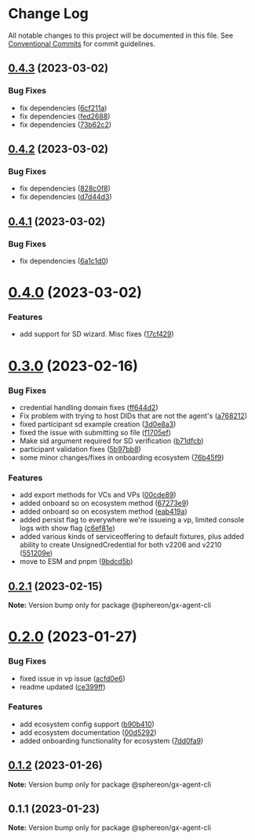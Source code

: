 # Change Log

All notable changes to this project will be documented in this file.
See [Conventional Commits](https://conventionalcommits.org) for commit guidelines.

## [0.4.3](https://github.com/Sphereon/gx-agent/compare/v0.4.2...v0.4.3) (2023-03-02)


### Bug Fixes

* fix dependencies ([6cf211a](https://github.com/Sphereon/gx-agent/commit/6cf211a316c3f8ab046e8467c388cd41fa3a12e7))
* fix dependencies ([fed2688](https://github.com/Sphereon/gx-agent/commit/fed26881fb45638a6f27da33449fea4c122974e6))
* fix dependencies ([73b62c2](https://github.com/Sphereon/gx-agent/commit/73b62c2ef31e7f29c265e0ae0b7caf35ad4bb7e2))





## [0.4.2](https://github.com/Sphereon/gx-agent/compare/v0.4.1...v0.4.2) (2023-03-02)


### Bug Fixes

* fix dependencies ([828c0f8](https://github.com/Sphereon/gx-agent/commit/828c0f8f6d456765e0d6a4c0cf54033a52f823ba))
* fix dependencies ([d7d44d3](https://github.com/Sphereon/gx-agent/commit/d7d44d35673c3359fd118aaee70d14c2bf12ac51))





## [0.4.1](https://github.com/Sphereon/gx-agent/compare/v0.4.0...v0.4.1) (2023-03-02)

### Bug Fixes

- fix dependencies ([6a1c1d0](https://github.com/Sphereon/gx-agent/commit/6a1c1d0880e39c7279dd5c0206e0df5345eff0a3))

# [0.4.0](https://github.com/Sphereon/gx-agent/compare/v0.3.0...v0.4.0) (2023-03-02)

### Features

- add support for SD wizard. Misc fixes ([17cf429](https://github.com/Sphereon/gx-agent/commit/17cf429bb2afff11b45b2a0249695fd735280c80))

# [0.3.0](https://github.com/Sphereon/gx-agent/compare/v0.2.1...v0.3.0) (2023-02-16)

### Bug Fixes

- credential handling domain fixes ([ff644d2](https://github.com/Sphereon/gx-agent/commit/ff644d2e9e320bd867bdb3272681b8998271534c))
- Fix problem with trying to host DIDs that are not the agent's ([a768212](https://github.com/Sphereon/gx-agent/commit/a7682126b541fc2703d0db226586ef65fcc156e6))
- fixed participant sd example creation ([3d0e8a3](https://github.com/Sphereon/gx-agent/commit/3d0e8a316c3ce6e3d44a188de481e550a8d27726))
- fixed the issue with submitting so file ([f1705ef](https://github.com/Sphereon/gx-agent/commit/f1705ef39e6a6d49fb0f0bfa208279dfcd601474))
- Make sid argument required for SD verification ([b71dfcb](https://github.com/Sphereon/gx-agent/commit/b71dfcb7520b70d5e81e34a8d8a43e1383388150))
- participant validation fixes ([5b97bb8](https://github.com/Sphereon/gx-agent/commit/5b97bb80d91d727397c3f6c5b69a87d1e64fab29))
- some minor changes/fixes in onboarding ecosystem ([76b45f9](https://github.com/Sphereon/gx-agent/commit/76b45f90890e65ebbc76ad80e94a35b82f6f42e3))

### Features

- add export methods for VCs and VPs ([00cde89](https://github.com/Sphereon/gx-agent/commit/00cde8998483861598208bd80dbc9d3f07903f4b))
- added onboard so on ecosystem method ([67273e9](https://github.com/Sphereon/gx-agent/commit/67273e96d6aa08256562d08908f8d6f6edce9886))
- added onboard so on ecosystem method ([eab419a](https://github.com/Sphereon/gx-agent/commit/eab419ab0e2099ed0c084ed9b3775f8a0bc28354))
- added persist flag to everywhere we're issueing a vp, limited console logs with show flag ([c6ef81e](https://github.com/Sphereon/gx-agent/commit/c6ef81e9f5f207beb837ca9ca0f6f100ff5dbf2a))
- added various kinds of serviceoffering to default fixtures, plus added ability to create UnsignedCredential for both v2206 and v2210 ([551209e](https://github.com/Sphereon/gx-agent/commit/551209e4033bcb7dcdbd2c2bca6a355a318a8e52))
- move to ESM and pnpm ([9bdcd5b](https://github.com/Sphereon/gx-agent/commit/9bdcd5bd29053698eacf85b3cb38402d8a36762f))

## [0.2.1](https://github.com/Sphereon/gx-agent/compare/v0.2.0...v0.2.1) (2023-02-15)

**Note:** Version bump only for package @sphereon/gx-agent-cli

# [0.2.0](https://github.com/Sphereon/gx-agent/compare/v0.1.2...v0.2.0) (2023-01-27)

### Bug Fixes

- fixed issue in vp issue ([acfd0e6](https://github.com/Sphereon/gx-agent/commit/acfd0e6b88c51574ba1f216de3c408e36f24db78))
- readme updated ([ce399ff](https://github.com/Sphereon/gx-agent/commit/ce399ffbb3fdb5f4a84fa3e353f252026950b927))

### Features

- add ecosystem config support ([b90b410](https://github.com/Sphereon/gx-agent/commit/b90b410b6dc5d410e5bbe44def03cd937e72aba6))
- add ecosystem documentation ([00d5292](https://github.com/Sphereon/gx-agent/commit/00d52921457d637befc69f54bcd50aa96e78f7a7))
- added onboarding functionality for ecosystem ([7dd0fa9](https://github.com/Sphereon/gx-agent/commit/7dd0fa9ab3ce969684d3b351bd9d7ebf96e766df))

## [0.1.2](https://github.com/Sphereon/gx-agent/compare/v0.1.1...v0.1.2) (2023-01-26)

**Note:** Version bump only for package @sphereon/gx-agent-cli

## 0.1.1 (2023-01-23)

**Note:** Version bump only for package @sphereon/gx-agent-cli
